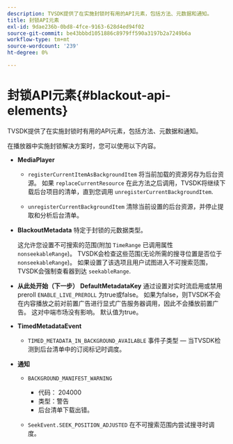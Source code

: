 ```yaml
---
description: TVSDK提供了在实施封锁时有用的API元素，包括方法、元数据和通知。
title: 封锁API元素
exl-id: 9dae236b-0bd8-4fce-9163-628d4ed94f02
source-git-commit: be43bbbd1051886c8979ff590a3197b2a7249b6a
workflow-type: tm+mt
source-wordcount: '239'
ht-degree: 0%

---
```


# 封锁API元素{#blackout-api-elements}

TVSDK提供了在实施封锁时有用的API元素，包括方法、元数据和通知。

在播放器中实施封锁解决方案时，您可以使用以下内容。

* **MediaPlayer**

   * `registerCurrentItemAsBackgroundItem` 将当前加载的资源另存为后台资源。 如果 `replaceCurrentResource` 在此方法之后调用，TVSDK将继续下载后台项目的清单，直到您调用 `unregisterCurrentBackgroundItem`.

   * `unregisterCurrentBackgroundItem`  清除当前设置的后台资源，并停止提取和分析后台清单。

* **BlackoutMetadata** 特定于封锁的元数据类型。

   这允许您设置不可搜索的范围(附加 `TimeRange` 已调用属性 `nonseekableRange`)。 TVSDK会检查这些范围(无论所需的搜寻位置是否位于 `nonseekableRange`)。 如果设置了该选项且用户试图进入不可搜索范围，TVSDK会强制查看器到达 `seekableRange`.

* **从此处开始（下一步）** **DefaultMetadataKey** 通过设置对实时流启用或禁用preroll `ENABLE_LIVE_PREROLL` 为true或false。 如果为false，则TVSDK不会在内容播放之前对前置广告进行显式广告服务器调用，因此不会播放前置广告。 这对中端市场没有影响。 默认值为true。

* **TimedMetadataEvent**

   * `TIMED_METADATA_IN_BACKGROUND_AVAILABLE` 事件子类型 — 当TVSDK检测到后台清单中的订阅标记时调度。

* **通知**

   * `BACKGROUND_MANIFEST_WARNING`

      * 代码： 204000
      * 类型：警告
      * 后台清单下载出错。
   * `SeekEvent.SEEK_POSITION_ADJUSTED` 在不可搜索范围内尝试搜寻时调度。
